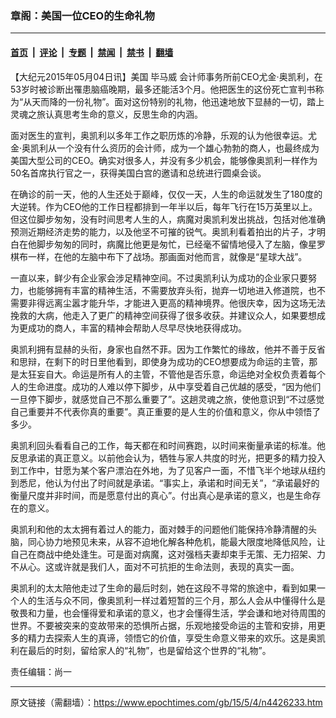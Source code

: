 ### 章阁：美国一位CEO的生命礼物

---

#### [首页](../../../..?n4426233) &nbsp;|&nbsp; [评论](../../../../../epoch-comment?n4426233) &nbsp;|&nbsp; [专题](../../../../../epoch-special?n4426233) &nbsp;|&nbsp; [禁闻](../../../../../epoch-news?n4426233) &nbsp;|&nbsp; [禁书](../../../../../books?n4426233) &nbsp;|&nbsp; [翻墙](https://github.com/gfw-breaker/nogfw/blob/master/README.md?n4426233)


<div class="post_content" id="artbody" itemprop="articleBody">
 <!-- article content begin -->
 <p>
  【大纪元2015年05月04日讯】美国
  <ok href="https://www.epochtimes.com/gb/tag/%E6%AF%95%E9%A9%AC%E5%A8%81.html">
   毕马威
  </ok>
  会计师事务所前CEO尤金‧奥凯利，在53岁时被诊断出罹患脑癌晚期，最多还能活3个月。他把医生的这份死亡宣判书称为“从天而降的一份礼物”。面对这份特别的礼物，他迅速地放下显赫的一切，踏上灵魂之旅认真思考生命的意义，反思生命的内涵。
 </p>
 <p>
  面对医生的宣判，奥凯利以多年工作之职历炼的冷静，乐观的认为他很幸运。尤金‧奥凯利从一个没有什么资历的会计师，成为一个雄心勃勃的商人，也最终成为美国大型公司的CEO。确实对很多人，并没有多少机会，能够像奥凯利一样作为50名首席执行官之一，获得美国白宫的邀请和总统进行圆桌会谈。
 </p>
 <p>
  在确诊的前一天，他的人生还处于巅峰，仅仅一天，人生的命运就发生了180度的大逆转。作为CEO他的工作日程都排到一年半以后，每年飞行在15万英里以上。但这位脚步匆匆，没有时间思考人生的人，病魔对奥凯利发出挑战，包括对他准确预测近期经济走势的能力，以及他坚不可摧的锐气。奥凯利看着拍出的片子，才明白在他脚步匆匆的同时，病魔比他更是匆忙，已经毫不留情地侵入了左脑，像星罗棋布一样，在他的左脑中布下了战场。那画面对他而言，就像是“星球大战”。
 </p>
 <p>
  一直以来，鲜少有企业家会涉足精神空间。不过奥凯利认为成功的企业家只要努力，也能够拥有丰富的精神生活，不需要放弃头衔，抛弃一切地进入修道院，也不需要非得远离尘嚣才能升华，才能进入更高的精神境界。他很庆幸，因为这场无法挽救的大病，他走入了更广的精神空间获得了很多收获。并建议众人，如果要想成为更成功的商人，丰富的精神会帮助人尽早尽快地获得成功。
 </p>
 <p>
  奥凯利拥有显赫的头衔，身家也自然不菲。因为工作繁忙的缘故，他并不善于反省和思辩，在剩下的时日里他看到，即使身为成功的CEO想要成为命运的主管，那是太狂妄自大。命运是所有人的主管，不管他是否乐意，命运绝对全权负责着每个人的生命进度。成功的人难以停下脚步，从中享受着自己优越的感受，“因为他们一旦停下脚步，就感觉自己不那么重要了”。这趟灵魂之旅，使他意识到“不过感觉自己重要并不代表你真的重要”。真正重要的是人生的价值和意义，你从中领悟了多少。
 </p>
 <p>
  奥凯利回头看看自己的工作，每天都在和时间赛跑，以时间来衡量承诺的标准。他反思承诺的真正意义。以前他会认为，牺牲与家人共度的时光，把更多的精力投入到工作中，甘愿为某个客户漂泊在外地，为了见客户一面，不惜飞半个地球从纽约到悉尼，他认为付出了时间就是承诺。“事实上，承诺和时间无关”，“承诺最好的衡量尺度并非时间，而是愿意付出的真心”。付出真心是承诺的意义，也是生命存在的意义。
 </p>
 <p>
  奥凯利和他的太太拥有着过人的能力，面对棘手的问题他们能保持冷静清醒的头脑，同心协力地预见未来，从容不迫地化解各种危机，能最大限度地降低风险，让自己在商战中绝处逢生。可是面对病魔，这对强档夫妻却束手无策、无力招架、力不从心。这或许就是我们人，面对不可抗拒的生命法则，表现的真实一面。
 </p>
 <p>
  奥凯利的太太陪他走过了生命的最后时刻，她在这段不寻常的旅途中，看到如果一个人的生活与众不同，像奥凯利一样过着短暂的三个月，那么人会从中懂得什么是敬畏和力量，也会懂得爱和承诺的意义，也才会懂得生活，学会谦和地对待周围的世界。不要被突来的变故带来的恐惧所占据，乐观地接受命运的主管和安排，用更多的精力去探索人生的真谛，领悟它的价值，享受生命意义带来的欢乐。这是奥凯利在最后的时刻，留给家人的“礼物”，也是留给这个世界的“礼物”。
 </p>
 <p>
  责任编辑：尚一
 </p>
 <!-- article content end -->
 <div id="below_article_ad">
 </div>
</div>


---

原文链接（需翻墙）：https://www.epochtimes.com/gb/15/5/4/n4426233.htm